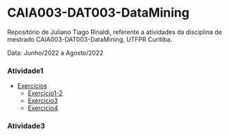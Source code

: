 # CAIA003-DAT003-DataMining

Repositório de Juliano Tiago Rinaldi, referente a atividades da disciplina de mestrado CAIA003-DAT003-DataMining, UTFPR Curitiba.

Data: Junho/2022 a Agosto/2022

### Atividade1
 - [Exercícios](Atividade1/exercicio1-coleta.pdf)
    - [Exercicio1-2](Atividade1/Exercicio1-2/Exercício_1[Twitter][Juliano_Rinaldi_CAIA003_DAT003].ipynb)
    - [Exercicio3](Atividade1/Exercicio3/Exercício_1[ExtractViews][Juliano_Rinaldi_CAIA003_DAT003].ipynb)
    - [Exercicio4](Atividade1/Exercicio4/readme.md)
### Atividade3

